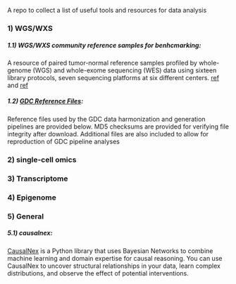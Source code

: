 A repo to collect a list of useful tools and resources for data analysis


### 1) WGS/WXS

##### 1.1) WGS/WXS community reference samples for benhcmarking: 
A resource of paired tumor-normal reference samples profiled by  whole-genome (WGS) and whole-exome sequencing (WES) data using sixteen library protocols, seven sequencing platforms at six different centers. [ref](https://www.nature.com/articles/s41597-021-01077-5) and [ref](https://www.nature.com/articles/s41587-021-00993-6)

##### 1.2) [GDC Reference Files](https://gdc.cancer.gov/about-data/gdc-data-processing/gdc-reference-files): 
Reference files used by the GDC data harmonization and generation pipelines are provided below. MD5 checksums are provided for verifying file integrity after download. Additional files are also included to allow for reproduction of GDC pipeline analyses


### 2) single-cell omics

### 3) Transcriptome

### 4) Epigenome

### 5) General

##### 5.1) causalnex: 

[CausalNex](https://causalnex.readthedocs.io/en/latest/01_introduction/01_introduction.html) is a Python library that uses Bayesian Networks to combine machine learning and domain expertise for causal reasoning. You can use CausalNex to uncover structural relationships in your data, learn complex distributions, and observe the effect of potential interventions.

